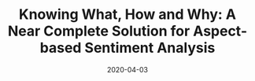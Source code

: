 ---
title: "Knowing What, How and Why: A Near Complete Solution for Aspect-based Sentiment Analysis"
collection: publications
permalink: /publication/aaai2020
date: 2020-04-03
venue: 'AAAI'
paperurl: '/files/pdf/2020aaai.pdf'
link: 'https://arxiv.org/pdf/1911.01616.pdf'
code: 'https://github.com/xuuuluuu/SemEval-Triplet-data'
citation: '@inproceedings{peng2020knowing,
title={Knowing What, How and Why: A Near Complete Solution for Aspect-based Sentiment Analysis},
author={Haiyun Peng and Lu Xu and Lidong Bing and Fei Huang and Wei Lu and Luo Si},
year={2020},
booktitle = "Proceedings of AAAI",
url={https://ojs.aaai.org//index.php/AAAI/article/view/6383}
}'
---